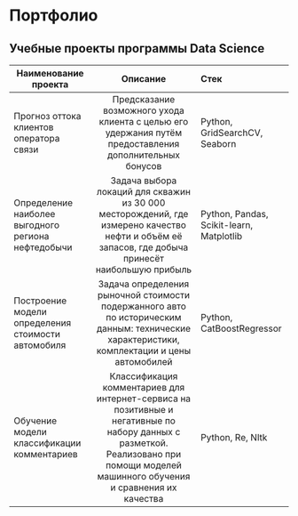 # Портфолио
## Учебные проекты программы Data Science

| Наименование проекта        | Описание           | Стек  |
| ------------- |:-------------:| :-----|
| Прогноз оттока клиентов оператора связи     | Предсказание возможного ухода клиента с целью его удержания путём предоставления дополнительных бонусов| Python, GridSearchCV, Seaborn |
| Определение наиболее выгодного региона нефтедобычи      | Задача выбора локаций для скважин из 30 000 месторождений, где измерено качество нефти и объём её запасов, где добыча принесёт наибольшую прибыль      |   Python, Pandas, Scikit-learn, Matplotlib |
| Построение модели определения стоимости автомобиля | Задача определения рыночной стоимости подержанного авто по историческим данным: технические характеристики, комплектации и цены автомобилей      |    Python, CatBoostRegressor |
| Обучение модели классификации комментариев | Классификация комментариев для интернет-сервиса на позитивные и негативные по набору данных с разметкой. Реализовано при помощи моделей машинного обучения и сравнения их качества     |    Python, Re, Nltk |
